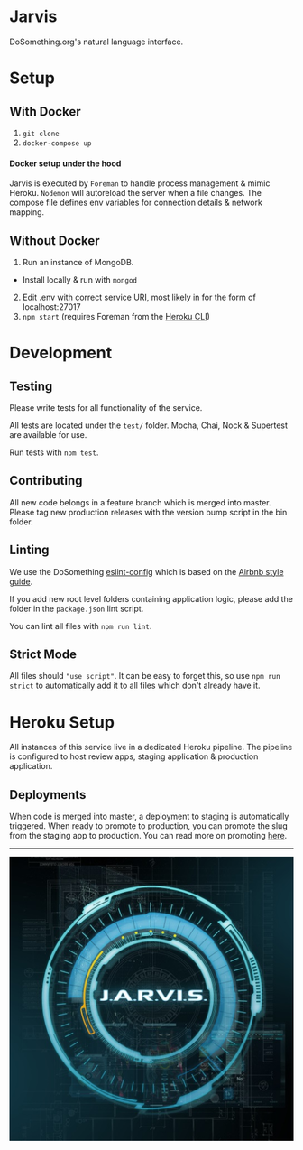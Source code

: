 # Jarvis

DoSomething.org's natural language interface.

# Setup
## With Docker
1. `git clone`
2. `docker-compose up`

#### Docker setup under the hood
Jarvis is executed by `Foreman` to handle process management & mimic Heroku.
`Nodemon` will autoreload the server when a file changes.
The compose file defines env variables for connection details & network mapping.

## Without Docker
1. Run an instance of MongoDB.
  * Install locally & run with `mongod`
2. Edit .env with correct service URI, most likely in for the form of localhost:27017
3. `npm start` (requires Foreman from the [Heroku CLI](https://devcenter.heroku.com/articles/heroku-cli))

# Development
## Testing
Please write tests for all functionality of the service.

All tests are located under the `test/` folder. Mocha, Chai, Nock & Supertest are available for use.

Run tests with `npm test`.

## Contributing
All new code belongs in a feature branch which is merged into master. Please tag new production releases with the version bump script in the bin folder.

## Linting
We use the DoSomething [eslint-config](https://github.com/DoSomething/eslint-config) which is based on the [Airbnb style guide](https://github.com/airbnb/javascript).

If you add new root level folders containing application logic, please add the folder in the `package.json` lint script.

You can lint all files with `npm run lint`.

## Strict Mode
All files should `"use script"`. It can be easy to forget this, so use `npm run strict` to automatically add it to all files which don't already have it.

# Heroku Setup
All instances of this service live in a dedicated Heroku pipeline. The pipeline is configured to host review apps, staging application & production application.

## Deployments
When code is merged into master, a deployment to staging is automatically triggered. When ready to promote to production, you can promote the slug from the staging app to production. You can read more on promoting [here](https://devcenter.heroku.com/articles/pipelines#promoting).

----

![jarvis logo](jarvis.jpg)
